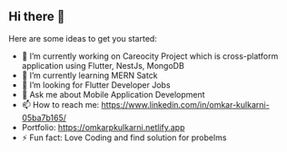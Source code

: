 ## Hi there 👋

Here are some ideas to get you started:

- 🔭 I’m currently working on Careocity Project which is cross-platform application using Flutter, NestJs, MongoDB 
- 🌱 I’m currently learning MERN Satck
- 🤔 I’m looking for Flutter Developer Jobs
- 💬 Ask me about Mobile Application Development
- 📫 How to reach me: https://www.linkedin.com/in/omkar-kulkarni-05ba7b165/
- Portfolio: https://omkarpkulkarni.netlify.app
- ⚡ Fun fact: Love Coding and find solution for probelms 
